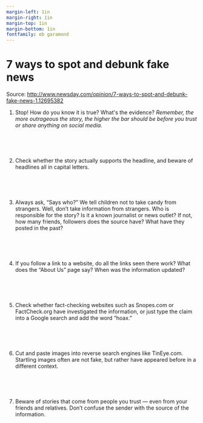 ```yaml
---
margin-left: 1in
margin-right: 1in
margin-top: 1in
margin-bottom: 1in
fontfamily: eb garamond
---
```


# 7 ways to spot and debunk fake news

Source: http://www.newsday.com/opinion/7-ways-to-spot-and-debunk-fake-news-1.12695382

  1. Stop! How do you know it is true? What's the evidence?
  *Remember, the more outrageous the story, the higher the bar should be before you trust or share anything on social media.*

&nbsp;

&nbsp;

  2. Check whether the story actually supports the headline, and beware of headlines all in capital letters.
  
&nbsp;

&nbsp;

  3. Always ask, “Says who?” We tell children not to take candy from strangers. Well, don’t take information from strangers. Who is responsible for the story? Is it a known journalist or news outlet? If not, how many friends, followers does the source have? What have they posted in the past?

&nbsp;

&nbsp;

  4. If you follow a link to a website, do all the links seen there work? What does the “About Us” page say? When was the information updated?

&nbsp;

&nbsp;

  5. Check whether fact-checking websites such as Snopes.com or FactCheck.org have investigated the information, or just type the claim into a Google search and add the word “hoax.”

&nbsp;

&nbsp;

  6. Cut and paste images into reverse search engines like TinEye.com. Startling images often are not fake, but rather have appeared before in a different context.

&nbsp;

&nbsp;

  7. Beware of stories that come from people you trust — even from your friends and relatives. Don’t confuse the sender with the source of the information.
